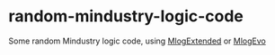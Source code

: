 # random-mindustry-logic-code
Some random Mindustry logic code, using [MlogExtended](https://github.com/UMRnInside/MlogExtended) or [MlogEvo](https://github.com/UMRnInside/MlogEvo)
